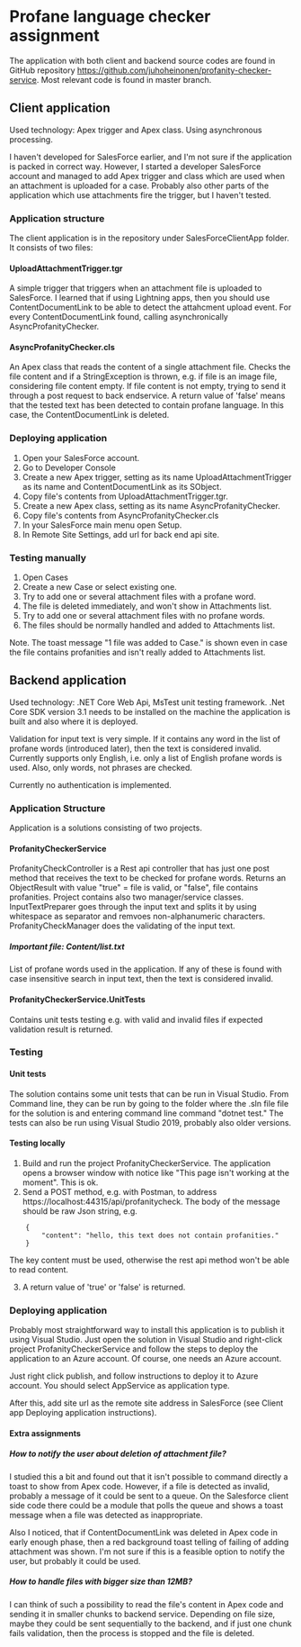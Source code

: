 # Profane language checker assignment

The application with both client and backend source codes are found in GitHub repository 
https://github.com/juhoheinonen/profanity-checker-service. Most relevant code is found in master branch.

## Client application

Used technology: Apex trigger and Apex class. Using asynchronous processing.

I haven't developed for SalesForce earlier, and I'm not sure if the application is packed in correct way. However, I started a developer SalesForce account and managed to add Apex trigger and class which are used when an attachment is uploaded for a case. Probably also other parts of the application which use attachments fire the trigger, but I haven't tested.

### Application structure

The client application is in the repository under SalesForceClientApp folder. It consists of two files:

#### UploadAttachmentTrigger.tgr

A simple trigger that triggers when an attachment file is uploaded to SalesForce. I learned that if using Lightning apps, then you should use ContentDocumentLink to be able to detect
the attahcment upload event. For every ContentDocumentLink found, calling asynchronically AsyncProfanityChecker.

#### AsyncProfanityChecker.cls

An Apex class that reads the content of a single attachment file. Checks the file content and if a StringException is thrown, e.g. if file is an image file, considering file content empty.
If file content is not empty, trying to send it through a post request to back endservice. A return value of 'false' means that the tested text has been detected to contain profane language. In this case,
the ContentDocumentLink is deleted.

### Deploying application 

1. Open your SalesForce account.
2. Go to Developer Console 
3. Create a new Apex trigger, setting as its name UploadAttachmentTrigger as its name and ContentDocumentLink as its SObject.
4. Copy file's contents from UploadAttachmentTrigger.tgr.
5. Create a new Apex class, setting as its name AsyncProfanityChecker.
6. Copy file's contents from AsyncProfanityChecker.cls
7. In your SalesForce main menu open Setup. 
8. In Remote Site Settings, add url for back end api site.

### Testing manually

1. Open Cases
2. Create a new Case or select existing one.
3. Try to add one or several attachment files with a profane word.
4. The file is deleted immediately, and won't show in Attachments list. 
5. Try to add one or several attachment files with no profane words.
6. The files should be normally handled and added to Attachments list.

Note. The toast message "1 file was added to Case." is shown even in case the file contains profanities and isn't really added to Attachments list.

## Backend application

Used technology: .NET Core Web Api, MsTest unit testing framework. .Net Core SDK version 3.1 needs to be installed on the machine the application is built and also where it is deployed.

Validation for input text is very simple. If it contains any word in the list of profane words (introduced later), then the text is considered invalid. Currently supports only English, i.e. only a list of English profane words is used. Also, only words, not phrases are checked. 

Currently no authentication is implemented.

### Application Structure

Application is a solutions consisting of two projects.

#### ProfanityCheckerService

ProfanityCheckController is a Rest api controller that has just one post method that receives the text to be checked for profane words. Returns an ObjectResult with value "true" = file is valid, or "false", file contains profanities. Project contains also two manager/service classes. InputTextPreparer goes through the input text and splits it by using whitespace as separator and remvoes non-alphanumeric characters. ProfanityCheckManager does the validating of the input text.

##### Important file: Content/list.txt

List of profane words used in the application. If any of these is found with case insensitive search in input text, then the text is considered invalid.

#### ProfanityCheckerService.UnitTests

Contains unit tests testing e.g. with valid and invalid files if expected validation result is returned.

### Testing

#### Unit tests

The solution contains some unit tests that can be run in Visual Studio. From Command line, they can be run by going to the folder where the .sln file file for the solution is and entering command line command "dotnet test." The 
tests can also be run using Visual Studio 2019, probably also older versions.

#### Testing locally

1. Build and run the project ProfanityCheckerService. The application opens a browser window with notice like "This page isn't working at the moment". This is ok.
2. Send a POST method, e.g. with Postman, to address https://localhost:44315/api/profanitycheck. The body of the message should be raw Json string, e.g. 
```
    {
        "content": "hello, this text does not contain profanities."
    }
```
The key content must be used, otherwise the rest api method won't be able to read content.

3. A return value of 'true' or 'false' is returned.

### Deploying application

Probably most straightforward way to install this application is to publish it using Visual Studio. Just open the solution in Visual Studio and right-click project ProfanityCheckerService and follow the steps to deploy the application to an Azure account. Of course, one needs an Azure account.

Just right click publish, and follow instructions to deploy it to Azure account. You should select AppService as application type.

After this, add site url as the remote site address in SalesForce (see Client app Deploying application instructions).

#### Extra assignments

##### How to notify the user about deletion of attachment file?

I studied this a bit and found out that it isn't possible to command directly a toast to show from Apex code. However, if a file is detected as invalid, probably a message of it could be sent to a queue. On the Salesforce client side code there could be a module that polls the queue and shows a toast message when a file was detected as inappropriate.

Also I noticed, that if ContentDocumentLink was deleted in Apex code in early enough phase, then a red background toast telling of failing of adding attachment was shown. I'm not sure if this is a feasible option to notify the user, but probably it could be used.

##### How to handle files with bigger size than 12MB?

I can think of such a possibility to read the file's content in Apex code and sending it in smaller chunks to backend service. Depending on file size, maybe they could be sent sequentially to the backend, and if just one chunk fails validation, then the process is stopped and the file is deleted.
